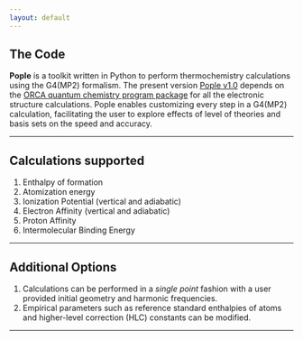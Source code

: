 ```yaml
---
layout: default
---
```


## The Code
**Pople** is a toolkit written in Python to perform thermochemistry calculations using the G4(MP2) formalism. The present version [Pople v1.0](https://github.com/moldis-group/Pople) depends on the [ORCA quantum chemistry program package](https://www.faccts.de/orca/) for all the electronic structure calculations. Pople enables customizing every step in a G4(MP2) calculation, facilitating the user to explore effects of level of theories and basis sets on the speed and accuracy.

* * *

## Calculations supported
1. Enthalpy of formation
2. Atomization energy 
3. Ionization Potential (vertical and adiabatic)
4. Electron Affinity (vertical and adiabatic)
5. Proton Affinity
6. Intermolecular Binding Energy

* * *

## Additional Options
1. Calculations can be performed in a _single point_ fashion with a user provided initial geometry and harmonic frequencies.
2. Empirical parameters such as reference standard enthalpies of atoms and higher-level correction (HLC) constants can be modified.
 
* * *
